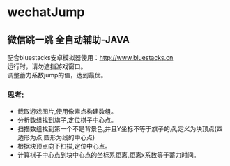 # wechatJump
微信跳一跳 全自动辅助-JAVA
--
配合bluestacks安卓模拟器使用：http://www.bluestacks.cn<br>
运行时，请勿遮挡游戏窗口。<br>
调整蓄力系数jump的值，达到最优。<br>
### 思考:
* 截取游戏图片,使用像素点构建数组。
* 分析数组找到旗子,定位棋子中心点。
* 扫描数组找到第一个不是背景色,并且Y坐标不等于旗子的点,定义为块顶点(四边形为点,圆形为线的中心点)
* 根据块顶点向下扫描,定位中心点。
* 计算棋子中心点到块中心点的坐标系距离,距离x系数等于蓄力时间。
